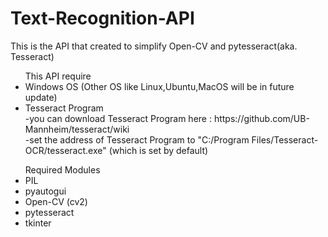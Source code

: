 # Text-Recognition-API
This is the API that created to simplify Open-CV and pytesseract(aka. Tesseract)

<ul>This API require
<li>Windows OS (Other OS like Linux,Ubuntu,MacOS will be in future update)</li>
<li>Tesseract Program<br>
	-you can download Tesseract Program here : https://github.com/UB-Mannheim/tesseract/wiki<br>
	-set the address of Tesseract Program to "C:/Program Files/Tesseract-OCR/tesseract.exe" (which is set by default)<br>
</li>
</ul>
<ul>Required Modules
<li>PIL</li>
<li>pyautogui</li>
<li>Open-CV (cv2)</li>
<li>pytesseract</li>
<li>tkinter</li>
</ul>
